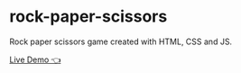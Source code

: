 # rock-paper-scissors

<p>Rock paper scissors game created with HTML, CSS and JS.<p>
<a href="https://wondersome.github.io/rock-paper-scissors">Live Demo 👈</a>
